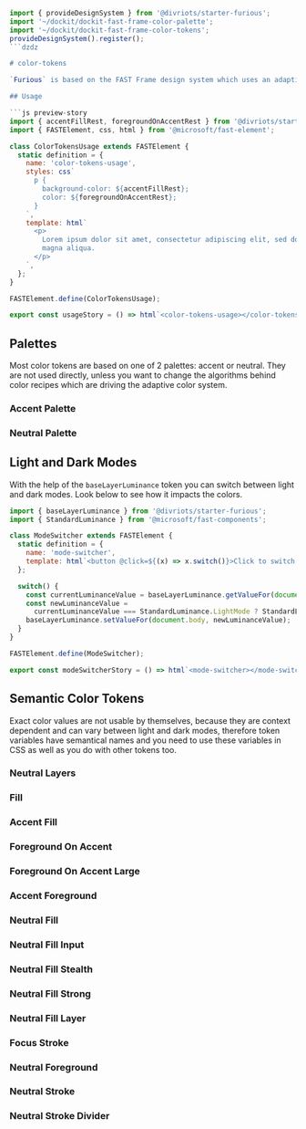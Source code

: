 ````js script
import { provideDesignSystem } from '@divriots/starter-furious';
import '~/dockit/dockit-fast-frame-color-palette';
import '~/dockit/dockit-fast-frame-color-tokens';
provideDesignSystem().register();
```dzdz

# color-tokens

`Furious` is based on the FAST Frame design system which uses an adaptive color system. Please refer to the [official documentation](https://www.fast.design/docs/design-systems/fast-frame/#adaptive-color-system) to learn more about it.

## Usage

```js preview-story
import { accentFillRest, foregroundOnAccentRest } from '@divriots/starter-furious';
import { FASTElement, css, html } from '@microsoft/fast-element';

class ColorTokensUsage extends FASTElement {
  static definition = {
    name: 'color-tokens-usage',
    styles: css`
      p {
        background-color: ${accentFillRest};
        color: ${foregroundOnAccentRest};
      }
    `,
    template: html`
      <p>
        Lorem ipsum dolor sit amet, consectetur adipiscing elit, sed do eiusmod tempor incididunt ut labore et dolore
        magna aliqua.
      </p>
    `,
  };
}

FASTElement.define(ColorTokensUsage);

export const usageStory = () => html`<color-tokens-usage></color-tokens-usage>`;
````

## Palettes

Most color tokens are based on one of 2 palettes: accent or neutral. They are not used directly, unless you want to change the algorithms behind color recipes which are driving the adaptive color system.

### Accent Palette

<dockit-fast-frame-color-palette type="accent"></dockit-fast-frame-color-palette>

### Neutral Palette

<dockit-fast-frame-color-palette type="neutral"></dockit-fast-frame-color-palette>

## Light and Dark Modes

With the help of the `baseLayerLuminance` token you can switch between light and dark modes. Look below to see how it impacts the colors.

```js preview-story
import { baseLayerLuminance } from '@divriots/starter-furious';
import { StandardLuminance } from '@microsoft/fast-components';

class ModeSwitcher extends FASTElement {
  static definition = {
    name: 'mode-switcher',
    template: html`<button @click=${(x) => x.switch()}>Click to switch the mode</button>`,
  };

  switch() {
    const currentLuminanceValue = baseLayerLuminance.getValueFor(document.body);
    const newLuminanceValue =
      currentLuminanceValue === StandardLuminance.LightMode ? StandardLuminance.DarkMode : StandardLuminance.LightMode;
    baseLayerLuminance.setValueFor(document.body, newLuminanceValue);
  }
}

FASTElement.define(ModeSwitcher);

export const modeSwitcherStory = () => html`<mode-switcher></mode-switcher>`;
```

## Semantic Color Tokens

Exact color values are not usable by themselves, because they are context dependent and can vary between light and dark modes, therefore token variables have semantical names and you need to use these variables in CSS as well as you do with other tokens too.

### Neutral Layers

<dockit-fast-frame-color-tokens tokens="neutralLayerCardContainer,neutralLayerFloating,neutralLayer1,neutralLayer2,neutralLayer3,neutralLayer4"></dockit-fast-frame-color-tokens>

### Fill

<dockit-fast-frame-color-tokens tokens="fillColor"></dockit-fast-frame-color-tokens>

### Accent Fill

<dockit-fast-frame-color-tokens tokens="accentFillRest,accentFillHover,accentFillActive,accentFillFocus"></dockit-fast-frame-color-tokens>

### Foreground On Accent

<dockit-fast-frame-color-tokens tokens="foregroundOnAccentRest,foregroundOnAccentHover,foregroundOnAccentActive,foregroundOnAccentFocus"></dockit-fast-frame-color-tokens>

### Foreground On Accent Large

<dockit-fast-frame-color-tokens tokens="foregroundOnAccentRestLarge,foregroundOnAccentHoverLarge,foregroundOnAccentActiveLarge,foregroundOnAccentFocusLarge"></dockit-fast-frame-color-tokens>

### Accent Foreground

<dockit-fast-frame-color-tokens tokens="accentForegroundRest,accentForegroundHover,accentForegroundActive,accentForegroundFocus"></dockit-fast-frame-color-tokens>

### Neutral Fill

<dockit-fast-frame-color-tokens tokens="neutralFillRest,neutralFillHover,neutralFillActive,neutralFillFocus"></dockit-fast-frame-color-tokens>

### Neutral Fill Input

<dockit-fast-frame-color-tokens tokens="neutralFillInputRest,neutralFillInputHover,neutralFillInputActive,neutralFillInputFocus"></dockit-fast-frame-color-tokens>

### Neutral Fill Stealth

<dockit-fast-frame-color-tokens tokens="neutralFillStealthRest,neutralFillStealthHover,neutralFillStealthActive,neutralFillStealthFocus"></dockit-fast-frame-color-tokens>

### Neutral Fill Strong

<dockit-fast-frame-color-tokens tokens="neutralFillStrongRest,neutralFillStrongHover,neutralFillStrongActive,neutralFillStrongFocus"></dockit-fast-frame-color-tokens>

### Neutral Fill Layer

<dockit-fast-frame-color-tokens tokens="neutralFillLayerRest"></dockit-fast-frame-color-tokens>

### Focus Stroke

<dockit-fast-frame-color-tokens tokens="focusStrokeOuter,focusStrokeInner"></dockit-fast-frame-color-tokens>

### Neutral Foreground

<dockit-fast-frame-color-tokens tokens="neutralForegroundRest,neutralForegroundHint"></dockit-fast-frame-color-tokens>

### Neutral Stroke

<dockit-fast-frame-color-tokens tokens="neutralStrokeRest,neutralStrokeHover,neutralStrokeActive,neutralStrokeFocus"></dockit-fast-frame-color-tokens>

### Neutral Stroke Divider

<dockit-fast-frame-color-tokens tokens="neutralStrokeDividerRest"></dockit-fast-frame-color-tokens>
